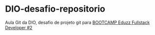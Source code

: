# DIO-desafio-repositorio
Aula Git da DIO, desafio de projeto git para [BOOTCAMP Eduzz Fullstack Developer #2](https://web.dio.me/track/eduzz-fullstack-developer-2?tab=path)
